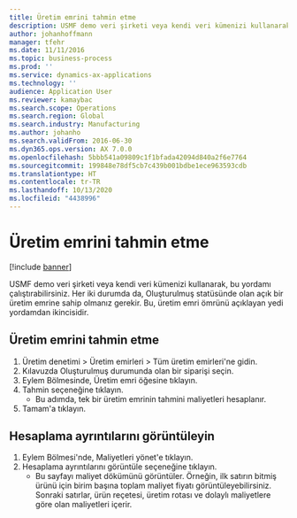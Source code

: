 ```yaml
---
title: Üretim emrini tahmin etme
description: USMF demo veri şirketi veya kendi veri kümenizi kullanarak, bu yordamı çalıştırabilirsiniz.
author: johanhoffmann
manager: tfehr
ms.date: 11/11/2016
ms.topic: business-process
ms.prod: ''
ms.service: dynamics-ax-applications
ms.technology: ''
audience: Application User
ms.reviewer: kamaybac
ms.search.scope: Operations
ms.search.region: Global
ms.search.industry: Manufacturing
ms.author: johanho
ms.search.validFrom: 2016-06-30
ms.dyn365.ops.version: AX 7.0.0
ms.openlocfilehash: 5bbb541a09809c1f1bfada42094d840a2f6e7764
ms.sourcegitcommit: 199848e78df5cb7c439b001bdbe1ece963593cdb
ms.translationtype: HT
ms.contentlocale: tr-TR
ms.lasthandoff: 10/13/2020
ms.locfileid: "4438996"
---
```

# <a name="estimate-a-production-order"></a>Üretim emrini tahmin etme

[!include [banner](../../includes/banner.md)]

USMF demo veri şirketi veya kendi veri kümenizi kullanarak, bu yordamı çalıştırabilirsiniz. Her iki durumda da, Oluşturulmuş statüsünde olan açık bir üretim emrine sahip olmanız gerekir. Bu, üretim emri ömrünü açıklayan yedi yordamdan ikincisidir.


## <a name="estimate-a-production-order"></a>Üretim emrini tahmin etme
1. Üretim denetimi > Üretim emirleri > Tüm üretim emirleri'ne gidin.
2. Kılavuzda Oluşturulmuş durumunda olan bir siparişi seçin.
3. Eylem Bölmesinde, Üretim emri öğesine tıklayın.
4. Tahmin seçeneğine tıklayın.
    * Bu adımda, tek bir üretim emrinin tahmini maliyetleri hesaplanır.   
5. Tamam'a tıklayın.

## <a name="view-the-calculation-details"></a>Hesaplama ayrıntılarını görüntüleyin
1. Eylem Bölmesi'nde, Maliyetleri yönet'e tıklayın.
2. Hesaplama ayrıntılarını görüntüle seçeneğine tıklayın.
    * Bu sayfayı maliyet dökümünü görüntüler. Örneğin, ilk satırın bitmiş ürünü için birim başına toplam maliyet fiyatı görüntüleyebilirsiniz. Sonraki satırlar, ürün reçetesi, üretim rotası ve dolaylı maliyetlere göre olan maliyetleri içerir.  
